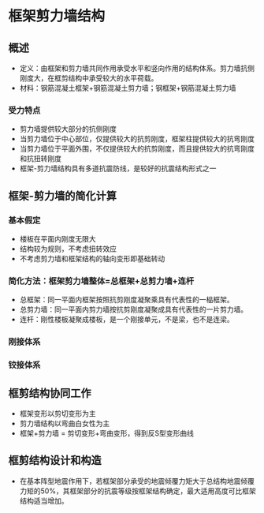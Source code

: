# 框架剪力墙结构
## 概述
* 定义：由框架和剪力墙共同作用承受水平和竖向作用的结构体系。剪力墙抗侧刚度大，在框剪结构中承受较大的水平荷载。
* 材料：钢筋混凝土框架+钢筋混凝土剪力墙；钢框架+钢筋混凝土剪力墙
### 受力特点
* 剪力墙提供较大部分的抗侧刚度
* 当剪力墙位于中心部位，仅提供较大的抗剪刚度，框架柱提供较大的抗弯刚度
* 当剪力墙位于平面外围，不仅提供较大的抗剪刚度，而且提供较大的抗弯刚度和抗扭转刚度
* 框架-剪力墙结构具有多道抗震防线，是较好的抗震结构形式之一
## 框架-剪力墙的简化计算
### 基本假定
* 楼板在平面内刚度无限大
* 结构较为规则，不考虑扭转效应
* 不考虑剪力墙和框架结构的轴向变形即基础转动
### 简化方法：框架剪力墙整体=总框架+总剪力墙+连杆
* 总框架：同一平面内框架按照抗剪刚度凝聚乘具有代表性的一榀框架。
* 总剪力墙：同一平面内剪力墙按抗剪刚度凝聚成具有代表性的一片剪力墙。
* 连杆：刚性楼板凝聚成楼板，是一个刚接单元，不是梁，也不是连梁。
### 刚接体系
### 铰接体系
## 框剪结构协同工作
* 框架变形以剪切变形为主
* 剪力墙结构以弯曲白女性为主
* 框架+剪力墙 = 剪切变形+弯曲变形，得到反S型变形曲线

## 框剪结构设计和构造
* 在基本阵型地震作用下，若框架部分承受的地震倾覆力矩大于总结构地震倾覆力矩的50%，其框架部分的抗震等级按框架结构确定，最大适用高度可比框架结构适当增加。



















